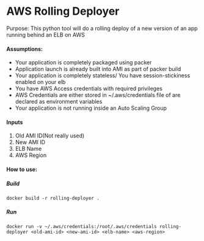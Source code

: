 # AWS Rolling Deployer

Purpose: This python tool will do a rolling deploy of a new version of an app running behind an ELB on AWS

#### Assumptions:

* Your application is completely packaged using packer
* Application launch is already built into AMI as part of packer build
* Your application is completely stateless/ You have session-stickiness enabled on your elb
* You have AWS Access credentials with required privileges
* AWS Credentials are either stored in ~/.aws/credentials file of are declared as environment variables
* Your application is not running inside an Auto Scaling Group

#### Inputs

1. Old AMI ID(Not really used)
2. New AMI ID
3. ELB Name
4. AWS Region

#### How to use:

##### Build

```
docker build -r rolling-deployer .
```

##### Run

```
docker run -v ~/.aws/credentials:/root/.aws/credentials rolling-deployer <old-ami-id> <new-ami-id> <elb-name> <aws-region>
```
